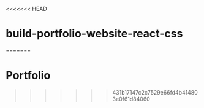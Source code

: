 <<<<<<< HEAD

# build-portfolio-website-react-css
=======
# Portfolio
>>>>>>> 431b17147c2c7529e66fd4b414803e0f61d84060

